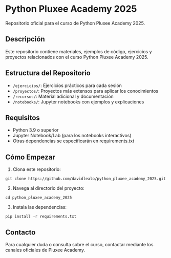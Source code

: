# Python Pluxee Academy 2025

Repositorio oficial para el curso de Python Pluxee Academy 2025.

## Descripción

Este repositorio contiene materiales, ejemplos de código, ejercicios y proyectos relacionados con el curso Python Pluxee Academy 2025.

## Estructura del Repositorio

- `/ejercicios/`: Ejercicios prácticos para cada sesión
- `/proyectos/`: Proyectos más extensos para aplicar los conocimientos
- `/recursos/`: Material adicional y documentación
- `/notebooks/`: Jupyter notebooks con ejemplos y explicaciones

## Requisitos

- Python 3.9 o superior
- Jupyter Notebook/Lab (para los notebooks interactivos)
- Otras dependencias se especificarán en requirements.txt

## Cómo Empezar

1. Clona este repositorio:
```
git clone https://github.com/davidlealo/python_pluxee_academy_2025.git
```

2. Navega al directorio del proyecto:
```
cd python_pluxee_academy_2025
```

3. Instala las dependencias:
```
pip install -r requirements.txt
```

## Contacto

Para cualquier duda o consulta sobre el curso, contactar mediante los canales oficiales de Pluxee Academy.
